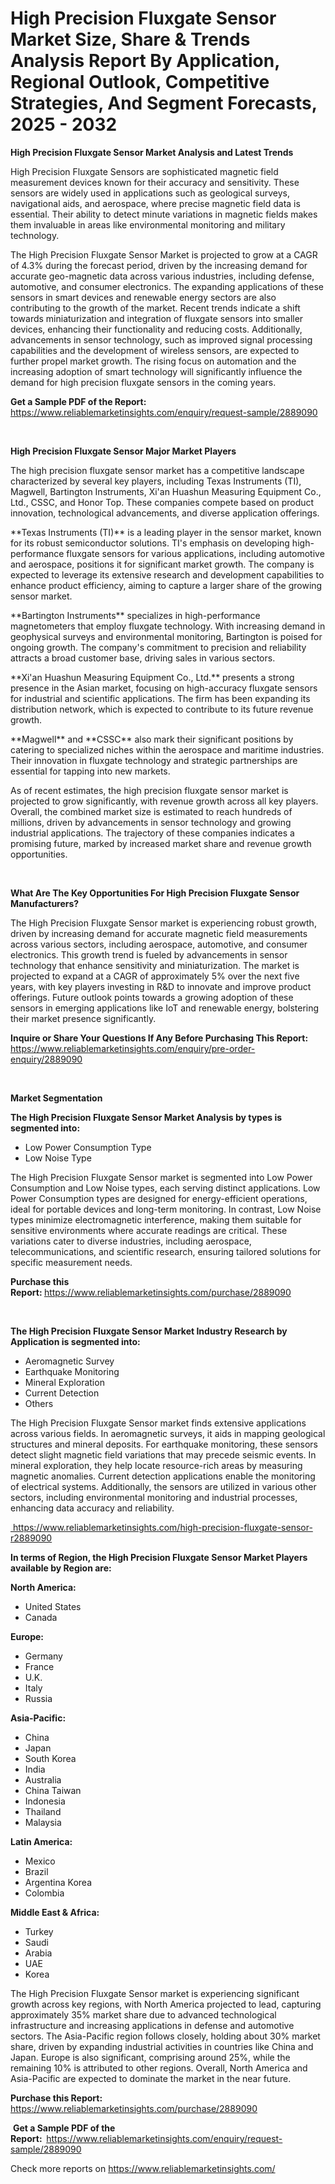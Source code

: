 <p><h1>High Precision Fluxgate Sensor Market Size, Share & Trends Analysis Report By Application, Regional Outlook, Competitive Strategies, And Segment Forecasts, 2025 - 2032</h1></p><p><strong>High Precision Fluxgate Sensor Market Analysis and Latest Trends</strong></p>
<p><p>High Precision Fluxgate Sensors are sophisticated magnetic field measurement devices known for their accuracy and sensitivity. These sensors are widely used in applications such as geological surveys, navigational aids, and aerospace, where precise magnetic field data is essential. Their ability to detect minute variations in magnetic fields makes them invaluable in areas like environmental monitoring and military technology.</p><p>The High Precision Fluxgate Sensor Market is projected to grow at a CAGR of 4.3% during the forecast period, driven by the increasing demand for accurate geo-magnetic data across various industries, including defense, automotive, and consumer electronics. The expanding applications of these sensors in smart devices and renewable energy sectors are also contributing to the growth of the market. Recent trends indicate a shift towards miniaturization and integration of fluxgate sensors into smaller devices, enhancing their functionality and reducing costs. Additionally, advancements in sensor technology, such as improved signal processing capabilities and the development of wireless sensors, are expected to further propel market growth. The rising focus on automation and the increasing adoption of smart technology will significantly influence the demand for high precision fluxgate sensors in the coming years.</p></p>
<p><strong>Get a Sample PDF of the Report:&nbsp;</strong> <a href="https://www.reliablemarketinsights.com/enquiry/request-sample/2889090?utm_campaign=3521&utm_medium=2&utm_source=Github&utm_content=ia&utm_term=14032025&utm_id=high-precision-fluxgate-sensor">https://www.reliablemarketinsights.com/enquiry/request-sample/2889090</a></p>
<p>&nbsp;</p>
<p><strong>High Precision Fluxgate Sensor Major Market Players</strong></p>
<p><p>The high precision fluxgate sensor market has a competitive landscape characterized by several key players, including Texas Instruments (TI), Magwell, Bartington Instruments, Xi'an Huashun Measuring Equipment Co., Ltd., CSSC, and Honor Top. These companies compete based on product innovation, technological advancements, and diverse application offerings.</p><p>**Texas Instruments (TI)** is a leading player in the sensor market, known for its robust semiconductor solutions. TI's emphasis on developing high-performance fluxgate sensors for various applications, including automotive and aerospace, positions it for significant market growth. The company is expected to leverage its extensive research and development capabilities to enhance product efficiency, aiming to capture a larger share of the growing sensor market.</p><p>**Bartington Instruments** specializes in high-performance magnetometers that employ fluxgate technology. With increasing demand in geophysical surveys and environmental monitoring, Bartington is poised for ongoing growth. The company's commitment to precision and reliability attracts a broad customer base, driving sales in various sectors.</p><p>**Xi'an Huashun Measuring Equipment Co., Ltd.** presents a strong presence in the Asian market, focusing on high-accuracy fluxgate sensors for industrial and scientific applications. The firm has been expanding its distribution network, which is expected to contribute to its future revenue growth.</p><p>**Magwell** and **CSSC** also mark their significant positions by catering to specialized niches within the aerospace and maritime industries. Their innovation in fluxgate technology and strategic partnerships are essential for tapping into new markets.</p><p>As of recent estimates, the high precision fluxgate sensor market is projected to grow significantly, with revenue growth across all key players. Overall, the combined market size is estimated to reach hundreds of millions, driven by advancements in sensor technology and growing industrial applications. The trajectory of these companies indicates a promising future, marked by increased market share and revenue growth opportunities.</p></p>
<p>&nbsp;</p>
<p><strong>What Are The Key Opportunities For High Precision Fluxgate Sensor Manufacturers?</strong></p>
<p><p>The High Precision Fluxgate Sensor market is experiencing robust growth, driven by increasing demand for accurate magnetic field measurements across various sectors, including aerospace, automotive, and consumer electronics. This growth trend is fueled by advancements in sensor technology that enhance sensitivity and miniaturization. The market is projected to expand at a CAGR of approximately 5% over the next five years, with key players investing in R&D to innovate and improve product offerings. Future outlook points towards a growing adoption of these sensors in emerging applications like IoT and renewable energy, bolstering their market presence significantly.</p></p>
<p><strong>Inquire or Share Your Questions If Any Before Purchasing This Report:</strong> <a href="https://www.reliablemarketinsights.com/enquiry/pre-order-enquiry/2889090?utm_campaign=3521&utm_medium=2&utm_source=Github&utm_content=ia&utm_term=14032025&utm_id=high-precision-fluxgate-sensor">https://www.reliablemarketinsights.com/enquiry/pre-order-enquiry/2889090</a></p>
<p>&nbsp;</p>
<p><strong>Market Segmentation</strong></p>
<p><strong>The High Precision Fluxgate Sensor Market Analysis by types is segmented into:</strong></p>
<p><ul><li>Low Power Consumption Type</li><li>Low Noise Type</li></ul></p>
<p><p>The High Precision Fluxgate Sensor market is segmented into Low Power Consumption and Low Noise types, each serving distinct applications. Low Power Consumption types are designed for energy-efficient operations, ideal for portable devices and long-term monitoring. In contrast, Low Noise types minimize electromagnetic interference, making them suitable for sensitive environments where accurate readings are critical. These variations cater to diverse industries, including aerospace, telecommunications, and scientific research, ensuring tailored solutions for specific measurement needs.</p></p>
<p><strong>Purchase this Report:&nbsp;</strong><a href="https://www.reliablemarketinsights.com/purchase/2889090?utm_campaign=3521&utm_medium=2&utm_source=Github&utm_content=ia&utm_term=14032025&utm_id=high-precision-fluxgate-sensor">https://www.reliablemarketinsights.com/purchase/2889090</a></p>
<p>&nbsp;</p>
<p><strong>The High Precision Fluxgate Sensor Market Industry Research by Application is segmented into:</strong></p>
<p><ul><li>Aeromagnetic Survey</li><li>Earthquake Monitoring</li><li>Mineral Exploration</li><li>Current Detection</li><li>Others</li></ul></p>
<p><p>The High Precision Fluxgate Sensor market finds extensive applications across various fields. In aeromagnetic surveys, it aids in mapping geological structures and mineral deposits. For earthquake monitoring, these sensors detect slight magnetic field variations that may precede seismic events. In mineral exploration, they help locate resource-rich areas by measuring magnetic anomalies. Current detection applications enable the monitoring of electrical systems. Additionally, the sensors are utilized in various other sectors, including environmental monitoring and industrial processes, enhancing data accuracy and reliability.</p></p>
<p><a href="https://www.reliablemarketinsights.com/high-precision-fluxgate-sensor-r2889090?utm_campaign=3521&utm_medium=2&utm_source=Github&utm_content=ia&utm_term=14032025&utm_id=high-precision-fluxgate-sensor">&nbsp;https://www.reliablemarketinsights.com/high-precision-fluxgate-sensor-r2889090</a></p>
<p><strong>In terms of Region, the High Precision Fluxgate Sensor Market Players available by Region are:</strong></p>
<p>
    <p> <strong> North America: </strong>
        <ul>
            <li>United States</li>
            <li>Canada</li>
        </ul>
        </p> 
    <p> <strong> Europe: </strong>
        <ul>
            <li>Germany</li>
            <li>France</li>
            <li>U.K.</li>
            <li>Italy</li>
            <li>Russia</li>
        </ul>
        </p> 
    <p> <strong> Asia-Pacific: </strong>
        <ul>
            <li>China</li>
            <li>Japan</li>
            <li>South Korea</li>
            <li>India</li>
            <li>Australia</li>
            <li>China Taiwan</li>
            <li>Indonesia</li>
            <li>Thailand</li>
            <li>Malaysia</li>
        </ul>
        </p> 
    <p> <strong> Latin America: </strong>
        <ul>
            <li>Mexico</li>
            <li>Brazil</li>
            <li>Argentina Korea</li>
            <li>Colombia</li>
        </ul>
        </p> 
    <p> <strong> Middle East & Africa: </strong>
        <ul>
            <li>Turkey</li>
            <li>Saudi</li>
            <li>Arabia</li>
            <li>UAE</li>
            <li>Korea</li>
        </ul>
    </p>
    </p>
<p><p>The High Precision Fluxgate Sensor market is experiencing significant growth across key regions, with North America projected to lead, capturing approximately 35% market share due to advanced technological infrastructure and increasing applications in defense and automotive sectors. The Asia-Pacific region follows closely, holding about 30% market share, driven by expanding industrial activities in countries like China and Japan. Europe is also significant, comprising around 25%, while the remaining 10% is attributed to other regions. Overall, North America and Asia-Pacific are expected to dominate the market in the near future.</p></p>
<p><strong>Purchase this Report: </strong><a href="https://www.reliablemarketinsights.com/purchase/2889090?utm_campaign=3521&utm_medium=2&utm_source=Github&utm_content=ia&utm_term=14032025&utm_id=high-precision-fluxgate-sensor">https://www.reliablemarketinsights.com/purchase/2889090</a></p>
<p>&nbsp;<strong>Get a Sample PDF of the Report:&nbsp;&nbsp;</strong><a href="https://www.reliablemarketinsights.com/enquiry/request-sample/2889090?utm_campaign=3521&utm_medium=2&utm_source=Github&utm_content=ia&utm_term=14032025&utm_id=high-precision-fluxgate-sensor">https://www.reliablemarketinsights.com/enquiry/request-sample/2889090</a></p>
<p><strong></strong></p>
<p>Check more reports on <a href="https://www.reliablemarketinsights.com/?utm_campaign=3521&utm_medium=2&utm_source=Github&utm_content=ia&utm_term=14032025&utm_id=high-precision-fluxgate-sensor">https://www.reliablemarketinsights.com/</a></p>